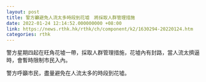 ```yaml
---
layout: post
title: 警方籲避免人流太多時段到花墟　將採取人群管理措施
date: 2022-01-24 12:14:52.000000000 +08:00
link: https://news.rthk.hk/rthk/ch/component/k2/1630294-20220124.htm
categories: rthk
---
```


警方星期四起在旺角花墟一帶，採取人群管理措施，花墟內有封路，當人流太擠逼時，會暫時限制市民入內。

警方呼籲市民，盡量避免在人流太多的時段到花墟。
